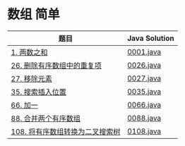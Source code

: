
# 数组 简单
题目|Java Solution
--|--
[1. 两数之和](https://leetcode.cn/problems/two-sum/)|[0001.java](leetcode/0001-0010/java/0001.java)
[26. 删除有序数组中的重复项](https://leetcode.cn/problems/remove-duplicates-from-sorted-array/)|[0026.java](leetcode/0021-0030/java/0026.java)
[27. 移除元素](https://leetcode.cn/problems/remove-element/)|[0027.java](leetcode/0021-0030/java/0027.java)
[35. 搜索插入位置](https://leetcode.cn/problems/search-insert-position/)|[0035.java](leetcode/0031-0040/java/0035.java)
[66. 加一](https://leetcode.cn/problems/plus-one/)|[0066.java](leetcode/0061-0070/java/0066.java)
[88. 合并两个有序数组](https://leetcode.cn/problems/merge-sorted-array/)|[0088.java](leetcode/0081-0090/java/0088.java)
[108. 将有序数组转换为二叉搜索树](https://leetcode.cn/problems/convert-sorted-array-to-binary-search-tree/)|[0108.java](leetcode/0101-0110/java/0108.java)